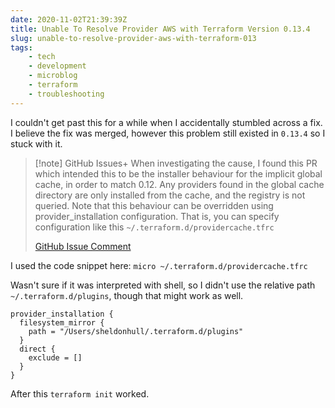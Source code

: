 ```yaml
---
date: 2020-11-02T21:39:39Z
title: Unable To Resolve Provider AWS with Terraform Version 0.13.4
slug: unable-to-resolve-provider-aws-with-terraform-013
tags:
    - tech
    - development
    - microblog
    - terraform
    - troubleshooting
---
```


I couldn't get past this for a while when I accidentally stumbled across a fix.
I believe the fix was merged, however this problem still existed in `0.13.4` so I stuck with it.

> [!note] GitHub Issues+
> When investigating the cause, I found this PR which intended this to be the installer behaviour for the implicit global cache, in order to match 0.12. Any providers found in the global cache directory are only installed from the cache, and the registry is not queried.
> Note that this behaviour can be overridden using provider_installation configuration.
> That is, you can specify configuration like this `~/.terraform.d/providercache.tfrc`
>
> [GitHub Issue Comment](https://github.com/hashicorp/terraform/issues/25985#issuecomment-680052845)

I used the code snippet here: `micro ~/.terraform.d/providercache.tfrc`

Wasn't sure if it was interpreted with shell, so I didn't use the relative path `~/.terraform.d/plugins`, though that might work as well.

```hcl
provider_installation {
  filesystem_mirror {
    path = "/Users/sheldonhull/.terraform.d/plugins"
  }
  direct {
    exclude = []
  }
}
```

After this `terraform init` worked.
